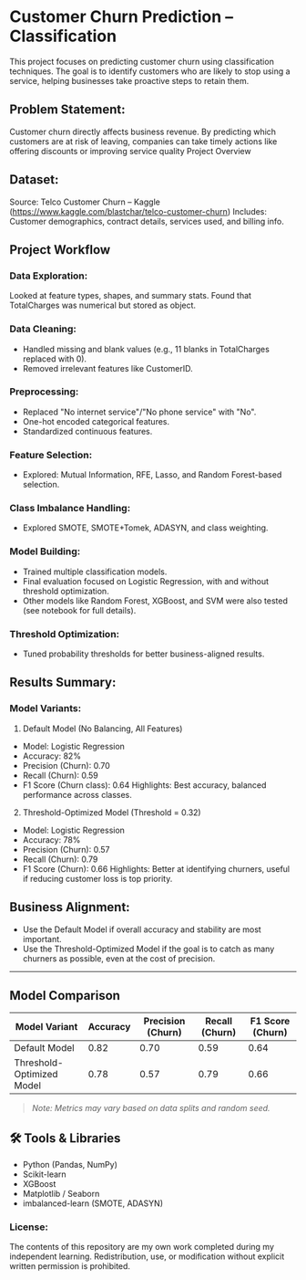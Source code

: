 # Customer Churn Prediction – Classification

This project focuses on predicting customer churn using classification techniques. The goal is to identify customers who are likely to stop using a service, helping businesses take proactive steps to retain them.


## Problem Statement:
Customer churn directly affects business revenue. By predicting which customers are at risk of leaving, companies can take timely actions like offering discounts or improving service quality
Project Overview

## Dataset:
Source: Telco Customer Churn – Kaggle (https://www.kaggle.com/blastchar/telco-customer-churn)
Includes: Customer demographics, contract details, services used, and billing info.

## Project Workflow
### Data Exploration: 
Looked at feature types, shapes, and summary stats. Found that TotalCharges was numerical but stored as object.

### Data Cleaning:
- Handled missing and blank values (e.g., 11 blanks in TotalCharges replaced with 0).
- Removed irrelevant features like CustomerID.

### Preprocessing:
- Replaced "No internet service"/"No phone service" with "No".
- One-hot encoded categorical features.
- Standardized continuous features.
  
### Feature Selection:
- Explored: Mutual Information, RFE, Lasso, and Random Forest-based selection.
  
### Class Imbalance Handling:
- Explored SMOTE, SMOTE+Tomek, ADASYN, and class weighting.

### Model Building:
- Trained multiple classification models.
- Final evaluation focused on Logistic Regression, with and without threshold optimization.
- Other models like Random Forest, XGBoost, and SVM were also tested (see notebook for full details).

### Threshold Optimization:
- Tuned probability thresholds for better business-aligned results.

## Results Summary:  
### Model Variants:
1. Default Model (No Balancing, All Features)
- Model: Logistic Regression
- Accuracy: 82%
- Precision (Churn): 0.70
- Recall (Churn): 0.59
- F1 Score (Churn class): 0.64
Highlights: Best accuracy, balanced performance across classes.

 2. Threshold-Optimized Model (Threshold = 0.32)
- Model: Logistic Regression
- Accuracy: 78%
- Precision (Churn): 0.57
- Recall (Churn): 0.79
- F1 Score (Churn): 0.66
Highlights: Better at identifying churners, useful if reducing customer loss is top priority.

## Business Alignment:
- Use the Default Model if overall accuracy and stability are most important.
- Use the Threshold-Optimized Model if the goal is to catch as many churners as possible, even at the cost of precision.
---

##  Model Comparison

| Model Variant             | Accuracy	| Precision (Churn)   | Recall (Churn)    | F1 Score (Churn)  |
|---------------------------|-----------|---------------------|-------------------|-------------------|
| Default Model             | 0.82      | 0.70                | 0.59              | 0.64              |
| Threshold-Optimized Model | 0.78      | 0.57                | 0.79              | 0.66              |

> *Note: Metrics may vary based on data splits and random seed.*

## 🛠️ Tools & Libraries

- Python (Pandas, NumPy)
- Scikit-learn
- XGBoost
- Matplotlib / Seaborn
- imbalanced-learn (SMOTE, ADASYN)

###  License:
The contents of this repository are my own work completed during my independent learning. Redistribution, use, or modification without explicit written permission is prohibited.

